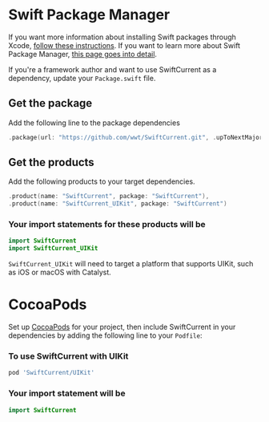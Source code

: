 # Swift Package Manager

If you want more information about installing Swift packages through Xcode, [follow these instructions](https://developer.apple.com/documentation/swift_packages/adding_package_dependencies_to_your_app). If you want to learn more about Swift Package Manager, [this page goes into detail](https://swift.org/package-manager/).

If you're a framework author and want to use SwiftCurrent as a dependency, update your `Package.swift` file.

## Get the package

Add the following line to the package dependencies

```swift
.package(url: "https://github.com/wwt/SwiftCurrent.git", .upToNextMajor(from: "4.0.0")),
```

## Get the products

Add the following products to your target dependencies.

```swift
.product(name: "SwiftCurrent", package: "SwiftCurrent"),
.product(name: "SwiftCurrent_UIKit", package: "SwiftCurrent")
```

### Your import statements for these products will be

```swift
import SwiftCurrent
import SwiftCurrent_UIKit
```

`SwiftCurrent_UIKit` will need to target a platform that supports UIKit, such as iOS or macOS with Catalyst.


# CocoaPods

Set up [CocoaPods](https://cocoapods.org/) for your project, then include SwiftCurrent in your dependencies by adding the following line to your `Podfile`:

### To use SwiftCurrent with UIKit

```ruby
pod 'SwiftCurrent/UIKit'
```

### Your import statement will be

```swift
import SwiftCurrent
```

